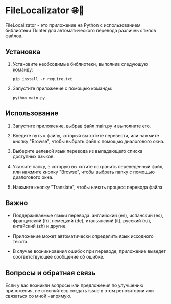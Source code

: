 # FileLocalizator 🌐📂

FileLocalizator - это приложение на Python с использованием библиотеки Tkinter для автоматического перевода различных типов файлов.

## Установка

1. Установите необходимые библиотеки, выполнив следующую команду:
   ```
   pip install -r require.txt
   ```

2. Запустите приложение с помощью команды:
   ```
   python main.py
   ```

## Использование

1. Запустите приложение, выбрав файл main.py и выполните его.

2. Введите путь к файлу, который вы хотите перевести, или нажмите кнопку "Browse", чтобы выбрать файл с помощью диалогового окна.

3. Выберите целевой язык перевода из выпадающего списка доступных языков.

4. Укажите папку, в которую вы хотите сохранить переведенный файл, или нажмите кнопку "Browse", чтобы выбрать папку с помощью диалогового окна.

5. Нажмите кнопку "Translate", чтобы начать процесс перевода файла.

## Важно

- Поддерживаемые языки перевода: английский (en), испанский (es), французский (fr), немецкий (de), итальянский (it), русский (ru), китайский (zh) и другие.

- Приложение может автоматически определить язык исходного текста.

- В случае возникновения ошибок при переводе, приложение выведет соответствующее сообщение об ошибке.

## Вопросы и обратная связь

Если у вас возникли вопросы или предложения по улучшению приложения, не стесняйтесь создать issue в этом репозитории или связаться со мной напрямую.
